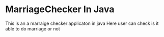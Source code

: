 # MarriageChecker In Java
This is an a marraige checker applicaton in java
Here user can check is it able to do marriage or not
